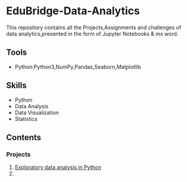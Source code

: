 <html>
  <head>
    <h1>EduBridge-Data-Analytics</h1>
  </head>
  <body>
    This repository contains all the Projects,Assignments and challenges of data analytics,presented in the form of Jupyter Notebooks & ms word.
    <body/>
    <head>
      <h2>Tools</h2>
    </head>
    <body>
      <ul>
        <li>Python:Python3,NumPy,Pandas,Seaborn,Matplotlib</li>
      </ul>
      <head>
        <h2>Skills</h2>
      </head>
      <body>
        <ul>
          <li>Python</li>
          <li>Data Analysis</li>
          <li>Data Visualization</li>
          <li>Statistics</li>
        </ul>
        <body/>
        <head>
          <h2>Contents</h2>
          <h3>Projects</h3>
        </head>
        <body>
          <ol><li><a href="https://github.com/NIVETHASUBRAMANIAN/edubridge-data-analytics/tree/main/Projects/Exploratory%20Data%20Analysis%20in%20Python">Exploratory data analysis in Python </a></li>
            <li><a href="
        </html>
